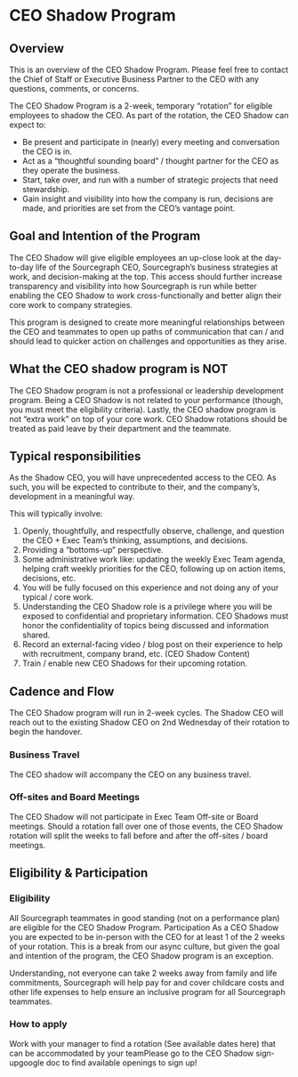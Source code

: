 # CEO Shadow Program

## Overview

This is an overview of the CEO Shadow Program. Please feel free to contact the Chief of Staff or Executive Business Partner to the CEO with any questions, comments, or concerns.

The CEO Shadow Program is a 2-week, temporary “rotation” for eligible employees to shadow the CEO. As part of the rotation, the CEO Shadow can expect to:

- Be present and participate in (nearly) every meeting and conversation the CEO is in.
- Act as a “thoughtful sounding board” / thought partner for the CEO as they operate the business.
- Start, take over, and run with a number of strategic projects that need stewardship.
- Gain insight and visibility into how the company is run, decisions are made, and priorities are set from the CEO’s vantage point.

## Goal and Intention of the Program

The CEO Shadow will give eligible employees an up-close look at the day-to-day life of the Sourcegraph CEO, Sourcegraph’s business strategies at work, and decision-making at the top. This access should further increase transparency and visibility into how Sourcegraph is run while better enabling the CEO Shadow to work cross-functionally and better align their core work to company strategies.

This program is designed to create more meaningful relationships between the CEO and teammates to open up paths of communication that can / and should lead to quicker action on challenges and opportunities as they arise.

## What the CEO shadow program is NOT

The CEO Shadow program is not a professional or leadership development program. Being a CEO Shadow is not related to your performance (though, you must meet the eligibility criteria). Lastly, the CEO shadow program is not “extra work” on top of your core work. CEO Shadow rotations should be treated as paid leave by their department and the teammate.

## Typical responsibilities

As the Shadow CEO, you will have unprecedented access to the CEO. As such, you will be expected to contribute to their, and the company’s, development in a meaningful way.

This will typically involve:

1. Openly, thoughtfully, and respectfully observe, challenge, and question the CEO + Exec Team’s thinking, assumptions, and decisions.
2. Providing a “bottoms-up” perspective.
3. Some administrative work like: updating the weekly Exec Team agenda, helping craft weekly priorities for the CEO, following up on action items, decisions, etc.
4. You will be fully focused on this experience and not doing any of your typical / core work.
5. Understanding the CEO Shadow role is a privilege where you will be exposed to confidential and proprietary information. CEO Shadows must honor the confidentiality of topics being discussed and information shared.
6. Record an external-facing video / blog post on their experience to help with recruitment, company brand, etc. (CEO Shadow Content)
7. Train / enable new CEO Shadows for their upcoming rotation.

## Cadence and Flow

The CEO Shadow program will run in 2-week cycles. The Shadow CEO will reach out to the existing Shadow CEO on 2nd Wednesday of their rotation to begin the handover.

### Business Travel

The CEO shadow will accompany the CEO on any business travel.

### Off-sites and Board Meetings

The CEO Shadow will not participate in Exec Team Off-site or Board meetings. Should a rotation fall over one of those events, the CEO Shadow rotation will split the weeks to fall before and after the off-sites / board meetings.

## Eligibility & Participation

### Eligibility

All Sourcegraph teammates in good standing (not on a performance plan) are eligible for the CEO Shadow Program.
Participation
As a CEO Shadow you are expected to be in-person with the CEO for at least 1 of the 2 weeks of your rotation. This is a break from our async culture, but given the goal and intention of the program, the CEO Shadow program is an exception.

Understanding, not everyone can take 2 weeks away from family and life commitments, Sourcegraph will help pay for and cover childcare costs and other life expenses to help ensure an inclusive program for all Sourcegraph teammates.

### How to apply

Work with your manager to find a rotation (See available dates here) that can be accommodated by your teamPlease go to the CEO Shadow sign-upgoogle doc to find available openings to sign up!
